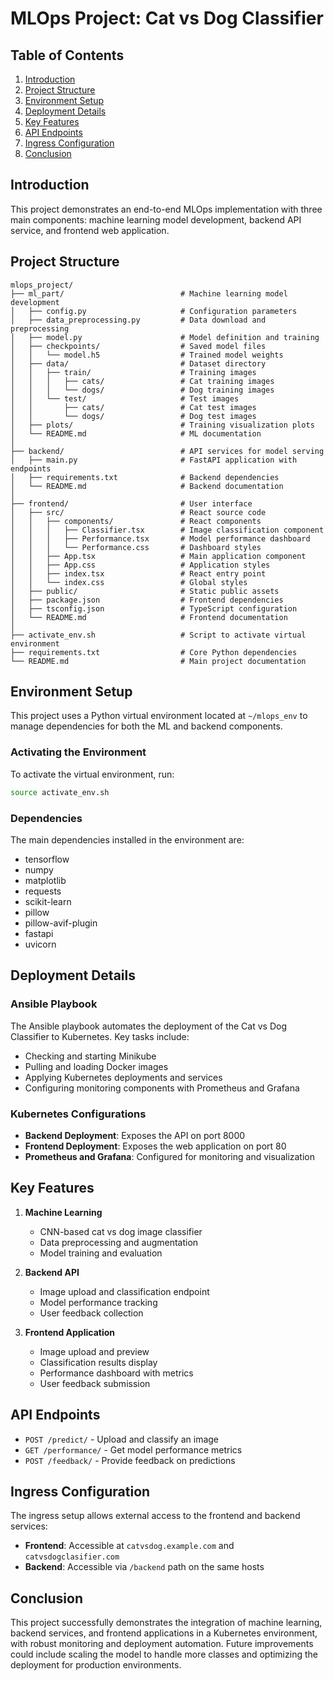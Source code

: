 # MLOps Project: Cat vs Dog Classifier

## Table of Contents
1. [Introduction](#introduction)
2. [Project Structure](#project-structure)
3. [Environment Setup](#environment-setup)
4. [Deployment Details](#deployment-details)
5. [Key Features](#key-features)
6. [API Endpoints](#api-endpoints)
7. [Ingress Configuration](#ingress-configuration)
8. [Conclusion](#conclusion)

## Introduction
This project demonstrates an end-to-end MLOps implementation with three main components: machine learning model development, backend API service, and frontend web application.

## Project Structure
```
mlops_project/
├── ml_part/                          # Machine learning model development
│   ├── config.py                     # Configuration parameters
│   ├── data_preprocessing.py         # Data download and preprocessing
│   ├── model.py                      # Model definition and training
│   ├── checkpoints/                  # Saved model files
│   │   └── model.h5                  # Trained model weights
│   ├── data/                         # Dataset directory
│   │   ├── train/                    # Training images
│   │   │   ├── cats/                 # Cat training images
│   │   │   └── dogs/                 # Dog training images
│   │   └── test/                     # Test images
│   │       ├── cats/                 # Cat test images
│   │       └── dogs/                 # Dog test images
│   ├── plots/                        # Training visualization plots
│   └── README.md                     # ML documentation
│
├── backend/                          # API services for model serving
│   ├── main.py                       # FastAPI application with endpoints
│   ├── requirements.txt              # Backend dependencies
│   └── README.md                     # Backend documentation
│
├── frontend/                         # User interface
│   ├── src/                          # React source code
│   │   ├── components/               # React components
│   │   │   ├── Classifier.tsx        # Image classification component
│   │   │   ├── Performance.tsx       # Model performance dashboard
│   │   │   └── Performance.css       # Dashboard styles
│   │   ├── App.tsx                   # Main application component
│   │   ├── App.css                   # Application styles
│   │   ├── index.tsx                 # React entry point
│   │   └── index.css                 # Global styles
│   ├── public/                       # Static public assets
│   ├── package.json                  # Frontend dependencies
│   ├── tsconfig.json                 # TypeScript configuration
│   └── README.md                     # Frontend documentation
│
├── activate_env.sh                   # Script to activate virtual environment
├── requirements.txt                  # Core Python dependencies
└── README.md                         # Main project documentation
```

## Environment Setup
This project uses a Python virtual environment located at `~/mlops_env` to manage dependencies for both the ML and backend components.

### Activating the Environment
To activate the virtual environment, run:
```bash
source activate_env.sh
```

### Dependencies
The main dependencies installed in the environment are:
- tensorflow
- numpy
- matplotlib
- requests
- scikit-learn
- pillow
- pillow-avif-plugin
- fastapi
- uvicorn

## Deployment Details
### Ansible Playbook
The Ansible playbook automates the deployment of the Cat vs Dog Classifier to Kubernetes. Key tasks include:
- Checking and starting Minikube
- Pulling and loading Docker images
- Applying Kubernetes deployments and services
- Configuring monitoring components with Prometheus and Grafana

### Kubernetes Configurations
- **Backend Deployment**: Exposes the API on port 8000
- **Frontend Deployment**: Exposes the web application on port 80
- **Prometheus and Grafana**: Configured for monitoring and visualization

## Key Features
1. **Machine Learning**
   - CNN-based cat vs dog image classifier
   - Data preprocessing and augmentation
   - Model training and evaluation

2. **Backend API**
   - Image upload and classification endpoint
   - Model performance tracking
   - User feedback collection

3. **Frontend Application**
   - Image upload and preview
   - Classification results display
   - Performance dashboard with metrics
   - User feedback submission

## API Endpoints
- `POST /predict/` - Upload and classify an image
- `GET /performance/` - Get model performance metrics
- `POST /feedback/` - Provide feedback on predictions

## Ingress Configuration
The ingress setup allows external access to the frontend and backend services:
- **Frontend**: Accessible at `catvsdog.example.com` and `catvsdogclasifier.com`
- **Backend**: Accessible via `/backend` path on the same hosts

## Conclusion
This project successfully demonstrates the integration of machine learning, backend services, and frontend applications in a Kubernetes environment, with robust monitoring and deployment automation. Future improvements could include scaling the model to handle more classes and optimizing the deployment for production environments. 